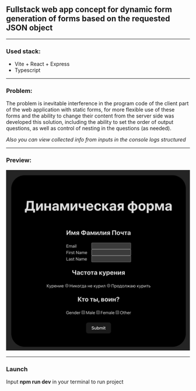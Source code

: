 ## Fullstack web app concept for dynamic form generation of forms based on the requested JSON object
---

### Used stack:

- Vite + React + Express
- Typescript

---

### Problem:

The problem is inevitable interference in the program code of the client part of the web application with static forms, for more flexible use of these forms and the ability to change their content from the server side was developed this solution, including the ability to set the order of output questions, as well as control of nesting in the questions (as needed). 

*Also you can view collected info from inputs in the console logs structured*

---

### Preview:

![preview](/src/client/assets/preview.png)

---

### Launch

Input **npm run dev** in your terminal to run project
